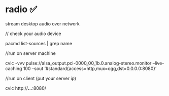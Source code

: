 # radio  ✅

stream desktop audio over network

// check your audio device

pacmd list-sources | grep name

//run on server machine

cvlc -vvv pulse://alsa_output.pci-0000_00_1b.0.analog-stereo.monitor –live-caching 100 –sout ‘#standard{access=http,mux=ogg,dst=0.0.0.0:8080}’

//run on client (put your server ip)

cvlc http://___.___.___.___:8080/
